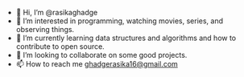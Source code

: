 - 👋 Hi, I’m @rasikaghadge
- 👀 I’m interested in programming, watching movies, series, and observing things.
- 🌱 I’m currently learning data structures and algorithms and how to contribute to open source.
- 💞️ I’m looking to collaborate on some good projects.
- 📫 How to reach me ghadgerasika16@gmail.com 

<!---
rasikaghadge/rasikaghadge is a ✨ special ✨ repository because its `README.md` (this file) appears on your GitHub profile.
You can click the Preview link to take a look at your changes.
--->
